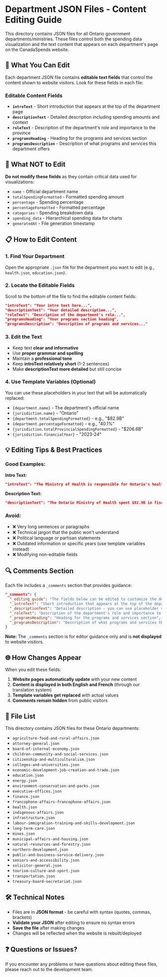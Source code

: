 # Department JSON Files - Content Editing Guide

This directory contains JSON files for all Ontario government departments/ministries. These files control both the spending data visualization and the text content that appears on each department's page on the CanadaSpends website.

## 📝 What You Can Edit

Each department JSON file contains **editable text fields** that control the content shown to website visitors. Look for these fields in each file:

### Editable Content Fields

- **`introText`** - Short introduction that appears at the top of the department page
- **`descriptionText`** - Detailed description including spending amounts and context
- **`roleText`** - Description of the department's role and importance to the province
- **`programsHeading`** - Heading for the programs and services section
- **`programsDescription`** - Description of what programs and services this department offers

## 🚫 What NOT to Edit

**Do not modify these fields** as they contain critical data used for visualizations:

- `name` - Official department name
- `totalSpendingFormatted` - Formatted spending amount
- `percentage` - Spending percentage
- `percentageFormatted` - Formatted percentage
- `categories` - Spending breakdown data
- `spending_data` - Hierarchical spending data for charts
- `generatedAt` - File generation timestamp

## 📋 How to Edit Content

### 1. Find Your Department
Open the appropriate `.json` file for the department you want to edit (e.g., `health.json`, `education.json`).

### 2. Locate the Editable Fields
Scroll to the bottom of the file to find the editable content fields:

```json
"introText": "Your intro text here...",
"descriptionText": "Your detailed description...",
"roleText": "Description of the department's role...",
"programsHeading": "Your programs section heading",
"programsDescription": "Description of programs and services..."
```

### 3. Edit the Text
- Keep text **clear and informative**
- Use **proper grammar and spelling**
- Maintain a **professional tone**
- Keep **introText relatively short** (1-2 sentences)
- Make **descriptionText more detailed** but still concise

### 4. Use Template Variables (Optional)
You can use these placeholders in your text that will be automatically replaced:

- `{department.name}` - The department's official name
- `{jurisdiction.name}` - "Ontario" 
- `{department.totalSpendingFormatted}` - e.g., "$82.9B"
- `{department.percentageFormatted}` - e.g., "40.1%"
- `{jurisdiction.totalProvincialSpendingFormatted}` - "$206.6B"
- `{jurisdiction.financialYear}` - "2023-24"

## 💡 Editing Tips & Best Practices

### Good Examples:

**Intro Text:**
```json
"introText": "The Ministry of Health is responsible for Ontario's healthcare system, ensuring accessible, high-quality medical care and public health services for all Ontarians across the province."
```

**Description Text:**
```json
"descriptionText": "The Ontario Ministry of Health spent $82.9B in fiscal year (FY) 2023-24, representing 40.1% of the $206.6B in total provincial spending. This substantial investment ensures Ontarians have access to hospitals, physicians, public health programs, and essential medical services."
```

### Avoid:
- ❌ Very long sentences or paragraphs
- ❌ Technical jargon that the public won't understand  
- ❌ Political language or partisan statements
- ❌ Outdated information or specific years (use template variables instead)
- ❌ Modifying non-editable fields

## 🔍 Comments Section

Each file includes a `_comments` section that provides guidance:

```json
"_comments": {
  "_editing_guide": "The fields below can be edited to customize the department page content. These texts will appear on the public website.",
  "_introText": "Short introduction that appears at the top of the department page",
  "_descriptionText": "Detailed description - you can use placeholder variables like {jurisdiction.name}, {department.name}, etc.",
  "_roleText": "Description of the department's role and importance to the province",
  "_programsHeading": "Heading for the programs and services section",
  "_programsDescription": "Description of what programs and services this department offers"
}
```

**Note:** The `_comments` section is for editor guidance only and is **not displayed** to website visitors.

## 🌐 How Changes Appear

When you edit these fields:

1. **Website pages automatically update** with your new content
2. **Content is displayed in both English and French** (through our translation system)
3. **Template variables get replaced** with actual values
4. **Comments remain hidden** from public visitors

## 📁 File List

This directory contains JSON files for these Ontario departments:

- `agriculture-food-and-rural-affairs.json`
- `attorney-general.json`
- `board-of-internal-economy.json`
- `children-community-and-social-services.json`
- `citizenship-and-multiculturalism.json`
- `colleges-and-universities.json`
- `economic-development-job-creation-and-trade.json`
- `education.json`
- `energy.json`
- `environment-conservation-and-parks.json`
- `executive-offices.json`
- `finance.json`
- `francophone-affairs-francophone-affairs.json`
- `health.json`
- `indigenous-affairs.json`
- `infrastructure.json`
- `labour-immigration-training-and-skills-development.json`
- `long-term-care.json`
- `mines.json`
- `municipal-affairs-and-housing.json`
- `natural-resources-and-forestry.json`
- `northern-development.json`
- `public-and-business-service-delivery.json`
- `seniors-and-accessibility.json`
- `solicitor-general.json`
- `tourism-culture-and-sport.json`
- `transportation.json`
- `treasury-board-secretariat.json`

## 🛠️ Technical Notes

- Files are in **JSON format** - be careful with syntax (quotes, commas, brackets)
- **Validate your JSON** after editing to ensure no syntax errors
- **Save the file** after making changes
- Changes will be reflected when the website is rebuilt/deployed

## ❓ Questions or Issues?

If you encounter any problems or have questions about editing these files, please reach out to the development team. 